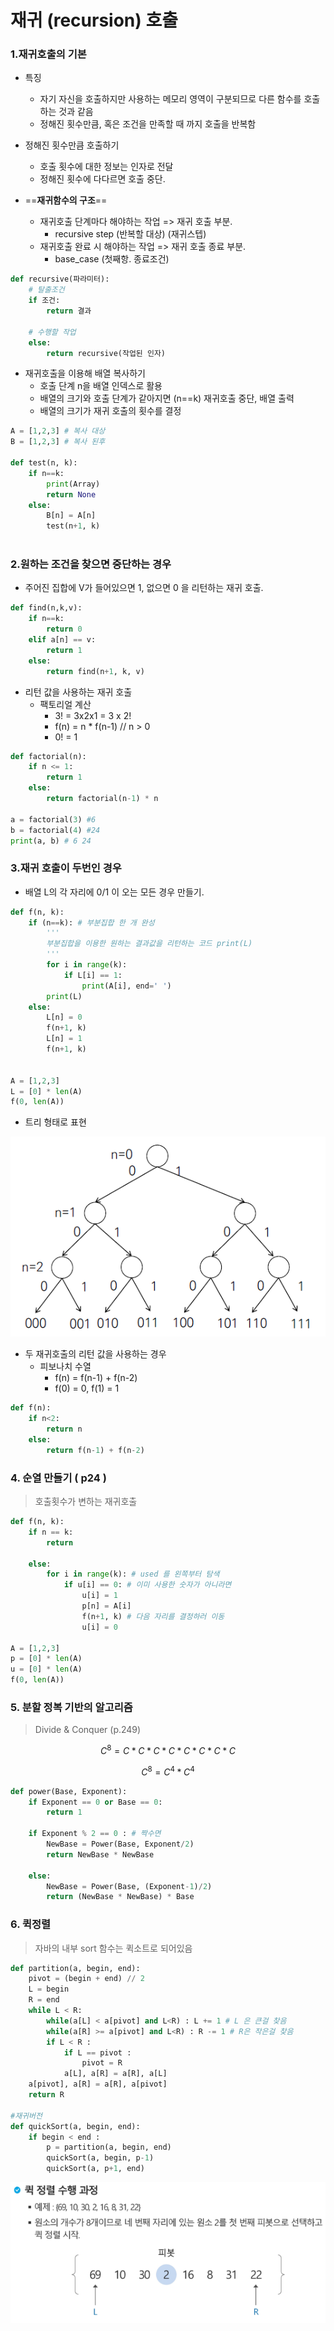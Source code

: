 # 재귀 (recursion) 호출

### 1.재귀호출의 기본

- 특징
  - 자기 자신을 호출하지만 사용하는 메모리 영역이 구분되므로 다른 함수를 호출하는 것과 같음
  - 정해진 횟수만큼, 혹은 조건을 만족할 때 까지 호출을 반복함



- 정해진 횟수만큼 호출하기
  - 호출 횟수에 대한 정보는 인자로 전달
  - 정해진 횟수에 다다르면 호출 중단.



- ==**재귀함수의 구조**==
  - 재귀호출 단계마다 해야하는 작업 => 재귀 호출 부분.
    - recursive step (반복할 대상) (재귀스텝)
  - 재귀호출 완료 시 해야하는 작업 => 재귀 호출 종료 부분.
    - base_case (첫째항. 종료조건)

```python
def recursive(파라미터):
    # 탈출조건
	if 조건: 
        return 결과
    
    # 수행할 작업
    else:
        return recursive(작업된 인자)
```



- 재귀호출을 이용해 배열 복사하기
  - 호출 단계 n을 배열 인덱스로 활용
  - 배열의 크기와 호출 단계가 같아지면 (n==k) 재귀호출 중단, 배열 출력
  - 배열의 크기가 재귀 호출의 횟수를 결정

```python
A = [1,2,3] # 복사 대상
B = [1,2,3] # 복사 된후

def test(n, k):
    if n==k:
        print(Array)
        return None
    else:
        B[n] = A[n]
        test(n+1, k)
        
```





### 2.원하는 조건을 찾으면 중단하는 경우

- 주어진 집합에 V가 들어있으면 1, 없으면 0 을 리턴하는 재귀 호출.

```python
def find(n,k,v):
    if n==k:
        return 0
    elif a[n] == v:
        return 1
    else:
        return find(n+1, k, v)
```



- 리턴 값을 사용하는 재귀 호출
  - 팩토리얼 계산
    - 3! = 3x2x1 = 3 x 2!
    - f(n) = n * f(n-1) // n > 0
    - 0! = 1

```python
def factorial(n):
    if n <= 1:
        return 1
    else:
        return factorial(n-1) * n

a = factorial(3) #6
b = factorial(4) #24
print(a, b) # 6 24 
```





### 3.재귀 호출이 두번인 경우

- 배열 L의 각 자리에 0/1 이 오는 모든 경우 만들기.

```python
def f(n, k):
    if (n==k): # 부분집합 한 개 완성
        '''
        부분집합을 이용한 원하는 결과값을 리턴하는 코드 print(L)
        '''
        for i in range(k):
            if L[i] == 1:
                print(A[i], end=' ')
        print(L)
    else:
        L[n] = 0
        f(n+1, k)
        L[n] = 1
        f(n+1, k)
        

A = [1,2,3]
L = [0] * len(A)
f(0, len(A))
```



- 트리 형태로 표현

![image-20200219102908411](img/image-20200219102908411.png)







- 두 재귀호출의 리턴 값을 사용하는 경우
  - 피보나치 수열
    - f(n) = f(n-1) + f(n-2)
    - f(0) = 0, f(1) = 1

```python
def f(n):
    if n<2:
        return n
    else:
        return f(n-1) + f(n-2)
```









### 4. 순열 만들기 ( p24 )

> 호출횟수가 변하는 재귀호출

```python
def f(n, k):
	if n == k:
        return
        
    else:
        for i in range(k): # used 를 왼쪽부터 탐색
            if u[i] == 0: # 이미 사용한 숫자가 아니라면
                u[i] = 1
                p[n] = A[i]
                f(n+1, k) # 다음 자리를 결정하러 이동
                u[i] = 0

A = [1,2,3]
p = [0] * len(A)
u = [0] * len(A)
f(0, len(A))
```





### 5. 분할 정복 기반의 알고리즘

> Divide & Conquer (p.249)

$$
C^8 = C*C*C*C*C*C*C*C
$$

$$
C^8 = C^4 * C^4
$$

```python
def power(Base, Exponent):
    if Exponent == 0 or Base == 0:
        return 1
    
    if Exponent % 2 == 0 : # 짝수면
        NewBase = Power(Base, Exponent/2)
        return NewBase * NewBase
    
    else:
        NewBase = Power(Base, (Exponent-1)/2)
        return (NewBase * NewBase) * Base
```







### 6. 퀵정렬

> 자바의 내부 sort 함수는 퀵소트로 되어있음

```python
def partition(a, begin, end):
    pivot = (begin + end) // 2
    L = begin
    R = end
    while L < R:
        while(a[L] < a[pivot] and L<R) : L += 1 # L 은 큰걸 찾음
        while(a[R] >= a[pivot] and L<R) : R -= 1 # R은 작은걸 찾음
        if L < R :
            if L == pivot :
                pivot = R
            a[L], a[R] = a[R], a[L]
    a[pivot], a[R] = a[R], a[pivot]
    return R

#재귀버전
def quickSort(a, begin, end):
    if begin < end :
        p = partition(a, begin, end)
        quickSort(a, begin, p-1)
        quickSort(a, p+1, end)
```

![image-20200219132955044](img/image-20200219132955044.png)




